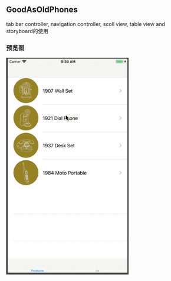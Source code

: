 GoodAsOldPhones
----------

tab bar controller, navigation controller, scoll view, table view and storyboard的使用


### 预览图
![GoodAsOldPhones](./GoodAsOldPhones.gif)

